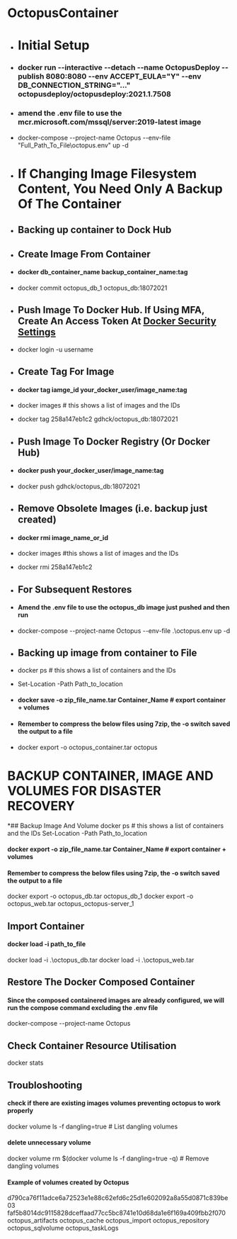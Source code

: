 # OctopusContainer

* # Initial Setup
 * ### docker run --interactive --detach --name OctopusDeploy --publish 8080:8080 --env ACCEPT_EULA="Y" --env DB_CONNECTION_STRING="..." octopusdeploy/octopusdeploy:2021.1.7508
 * ### amend the .env file to use the mcr.microsoft.com/mssql/server:2019-latest image
 * docker-compose --project-name Octopus --env-file "Full_Path_To_File\octopus.env" up -d

* # If Changing Image Filesystem Content, You Need Only A Backup Of The Container
 * ## Backing up container to Dock Hub
 * ## Create Image From Container
 * #### docker db_container_name backup_container_name:tag
 * docker commit octopus_db_1 octopus_db:18072021

* ## Push Image To Docker Hub. If Using MFA, Create An Access Token At [Docker Security Settings](https://hub.docker.com/settings/security)
 * docker login -u username

* ## Create Tag For Image
 * #### docker tag iamge_id your_docker_user/image_name:tag
 * docker images # this shows a list of images and the IDs
 * docker tag 258a147eb1c2 gdhck/octopus_db:18072021

* ## Push Image To Docker Registry (Or Docker Hub)
 * #### docker push your_docker_user/image_name:tag
 * docker push gdhck/octopus_db:18072021

* ## Remove Obsolete Images (i.e. backup just created)
 * #### docker rmi image_name_or_id
 * docker images #this shows a list of images and the IDs
 * docker rmi 258a147eb1c2

* ## For Subsequent Restores
 * #### Amend the .env file to use the octopus_db image just pushed and then run
 * docker-compose --project-name Octopus --env-file .\octopus.env up -d

* ## Backing up image from container to File
 * docker ps # this shows a list of containers and the IDs
 * Set-Location -Path Path_to_location
 * #### docker save -o zip_file_name.tar Container_Name # export container + volumes
 * #### Remember to compress the below files using 7zip, the -o switch saved the output to a file
 * docker export -o octopus_container.tar octopus

# BACKUP CONTAINER, IMAGE AND VOLUMES FOR DISASTER RECOVERY
*## Backup Image And Volume
docker ps # this shows a list of containers and the IDs
Set-Location -Path Path_to_location
#### docker export -o zip_file_name.tar Container_Name # export container + volumes
#### Remember to compress the below files using 7zip, the -o switch saved the output to a file
docker export -o octopus_db.tar octopus_db_1
docker export -o octopus_web.tar octopus_octopus-server_1

## Import Container
#### docker load -i path_to_file
docker load -i .\octopus_db.tar
docker load -i .\octopus_web.tar

## Restore The Docker Composed Container
#### Since the composed containered images are already configured, we will run the compose command excluding the .env file
docker-compose --project-name Octopus

## Check Container Resource Utilisation
docker stats

## Troubloshooting
#### check if there are existing images volumes preventing octopus to work properly
docker volume ls -f dangling=true # List dangling volumes
#### delete unnecessary volume
docker volume rm $(docker volume ls -f dangling=true -q) # Remove dangling volumes
#### Example of volumes created by Octopus
d790ca76f11adce6a72523e1e88c62efd6c25d1e602092a8a55d0871c839be03
faf5b8014dc9115828dceffaad77cc5bc8741e10d68da1e6f169a409fbb2f070
octopus_artifacts
octopus_cache
octopus_import
octopus_repository
octopus_sqlvolume
octopus_taskLogs